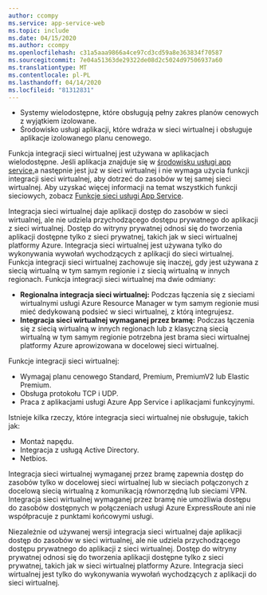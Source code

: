 ```yaml
---
author: ccompy
ms.service: app-service-web
ms.topic: include
ms.date: 04/15/2020
ms.author: ccompy
ms.openlocfilehash: c31a5aaa9866a4ce97cd3cd59a8e363834f70587
ms.sourcegitcommit: 7e04a51363de29322de08d2c5024d97506937a60
ms.translationtype: MT
ms.contentlocale: pl-PL
ms.lasthandoff: 04/14/2020
ms.locfileid: "81312831"
---
```

* Systemy wielodostępne, które obsługują pełny zakres planów cenowych z wyjątkiem izolowane.
* Środowisko usługi aplikacji, które wdraża w sieci wirtualnej i obsługuje aplikacje izolowanego planu cenowego.

Funkcja integracji sieci wirtualnej jest używana w aplikacjach wielodostępne. Jeśli aplikacja znajduje się w [środowisku usługi app service,][ASEintro]a następnie jest już w sieci wirtualnej i nie wymaga użycia funkcji integracji sieci wirtualnej, aby dotrzeć do zasobów w tej samej sieci wirtualnej. Aby uzyskać więcej informacji na temat wszystkich funkcji sieciowych, zobacz [Funkcje sieci usługi App Service][Networkingfeatures].

Integracja sieci wirtualnej daje aplikacji dostęp do zasobów w sieci wirtualnej, ale nie udziela przychodzącego dostępu prywatnego do aplikacji z sieci wirtualnej. Dostęp do witryny prywatnej odnosi się do tworzenia aplikacji dostępne tylko z sieci prywatnej, takich jak w sieci wirtualnej platformy Azure. Integracja sieci wirtualnej jest używana tylko do wykonywania wywołań wychodzących z aplikacji do sieci wirtualnej. Funkcja integracji sieci wirtualnej zachowuje się inaczej, gdy jest używana z siecią wirtualną w tym samym regionie i z siecią wirtualną w innych regionach. Funkcja integracji sieci wirtualnej ma dwie odmiany:

* **Regionalna integracja sieci wirtualnej:** Podczas łączenia się z sieciami wirtualnymi usługi Azure Resource Manager w tym samym regionie musi mieć dedykowaną podsieć w sieci wirtualnej, z którą integrujesz.
* **Integracja sieci wirtualnej wymaganej przez bramę:** Podczas łączenia się z siecią wirtualną w innych regionach lub z klasyczną siecią wirtualną w tym samym regionie potrzebna jest brama sieci wirtualnej platformy Azure aprowizowana w docelowej sieci wirtualnej.

Funkcje integracji sieci wirtualnej:

* Wymagaj planu cenowego Standard, Premium, PremiumV2 lub Elastic Premium.
* Obsługa protokołu TCP i UDP.
* Praca z aplikacjami usługi Azure App Service i aplikacjami funkcyjnymi.

Istnieje kilka rzeczy, które integracja sieci wirtualnej nie obsługuje, takich jak:

* Montaż napędu.
* Integracja z usługą Active Directory.
* Netbios.

Integracja sieci wirtualnej wymaganej przez bramę zapewnia dostęp do zasobów tylko w docelowej sieci wirtualnej lub w sieciach połączonych z docelową siecią wirtualną z komunikacją równorzędną lub sieciami VPN. Integracja sieci wirtualnej wymaganej przez bramę nie umożliwia dostępu do zasobów dostępnych w połączeniach usługi Azure ExpressRoute ani nie współpracuje z punktami końcowymi usługi.

Niezależnie od używanej wersji integracja sieci wirtualnej daje aplikacji dostęp do zasobów w sieci wirtualnej, ale nie udziela przychodzącego dostępu prywatnego do aplikacji z sieci wirtualnej. Dostęp do witryny prywatnej odnosi się do tworzenia aplikacji dostępne tylko z sieci prywatnej, takich jak w sieci wirtualnej platformy Azure. Integracja sieci wirtualnej jest tylko do wykonywania wywołań wychodzących z aplikacji do sieci wirtualnej.

<!--Links-->
[ASEintro]: https://docs.microsoft.com/azure/app-service/environment/intro
[Networkingfeatures]: https://docs.microsoft.com/azure/app-service/networking-features
